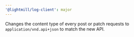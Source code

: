 ```yaml
---
'@lightmill/log-client': major
---
```


Changes the content type of every post or patch requests to `application/vnd.api+json` to match the new API.

